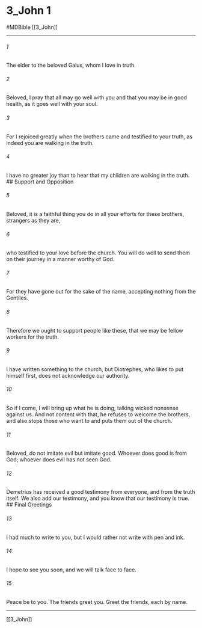 # 3_John 1
#MDBible
[[3_John]]

***

###### 1 
The elder to the beloved Gaius, whom I love in truth. 

###### 2 
Beloved, I pray that all may go well with you and that you may be in good health, as it goes well with your soul. 

###### 3 
For I rejoiced greatly when the brothers came and testified to your truth, as indeed you are walking in the truth. 

###### 4 
I have no greater joy than to hear that my children are walking in the truth. ## Support and Opposition 

###### 5 
Beloved, it is a faithful thing you do in all your efforts for these brothers, strangers as they are, 

###### 6 
who testified to your love before the church. You will do well to send them on their journey in a manner worthy of God. 

###### 7 
For they have gone out for the sake of the name, accepting nothing from the Gentiles. 

###### 8 
Therefore we ought to support people like these, that we may be fellow workers for the truth. 

###### 9 
I have written something to the church, but Diotrephes, who likes to put himself first, does not acknowledge our authority. 

###### 10 
So if I come, I will bring up what he is doing, talking wicked nonsense against us. And not content with that, he refuses to welcome the brothers, and also stops those who want to and puts them out of the church. 

###### 11 
Beloved, do not imitate evil but imitate good. Whoever does good is from God; whoever does evil has not seen God. 

###### 12 
Demetrius has received a good testimony from everyone, and from the truth itself. We also add our testimony, and you know that our testimony is true. ## Final Greetings 

###### 13 
I had much to write to you, but I would rather not write with pen and ink. 

###### 14 
I hope to see you soon, and we will talk face to face. 

###### 15 
Peace be to you. The friends greet you. Greet the friends, each by name. 

***

[[3_John]]
